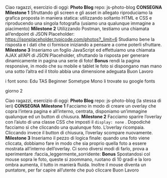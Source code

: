 Ciao ragazzi,
esercizio di oggi: **Photo Blog**
repo: js-photo-blog
**CONSEGNA**
**Milestone 1**
Sfruttando gli screen e gli asset in allegato riproduciamo la grafica proposta in maniera statica: utilizzando soltanto HTML e CSS e riproducendo una singola fotografia (usiamo una qualunque immagine a piacimento)
**Milestone 2**
Utilizzando Postman, testiamo una chiamata all’endpoint di JSON Placeholder:
https://jsonplaceholder.typicode.com/photos?_limit=6
Studiamo bene la risposta e i dati che ci fornisce iniziando a pensare a come poterli sfruttare.
**Milestone 3**
Inseriamo un foglio JavaScript ed effettuiamo una chiamata AJAX all’API di JSON Placeholder, sfruttando la risposta per generare dinamicamente in pagina una serie di foto!
**Bonus**
rendi la pagina responsive, in modo che su mobile e tablet le foto si dispongano man mano una sotto l’altra ed il titolo abbia una dimensione adeguata
Buon Lavoro


i font sono:
Edu TAS Beginner
Sometype Mono
li trovate su google fonts

giorno 2

Ciao ragazzi,
esercizio di oggi: **Photo Blog**
repo: js-photo-blog (la stessa di ieri)
**CONSEGNA**
**Milestone 1**
Facciamo in modo di creare un overlay che copra l’intera pagina e all’interno, centrata, disponiamo un’immagine qualunque ed un button di chiusura.
**Milestone 2**
Facciamo sparire l’overlay con l’aiuto di una classe CSS che imposti il `display: none` .
Dopodiché facciamo sì che cliccando una qualunque foto. L’overlay ricompaia.
Cliccando invece il button di chiusura, l’overlay scompare nuovamente.
**Milestone 3**
Inseriamo il pezzo di logica finale: quando una foto viene cliccata, dobbiamo fare in modo che sia proprio quella foto a essere mostrata all’interno dell’overlay.
Ci sono diversi modi di farlo, prova a sperimentare :faccia_leggermente_sorridente:
**Bonus**
Spostandosi col mouse sopra le foto, queste si zoommano, ruotano di 10 gradi e la loro ombra aumenta, il tutto in manierà fluida. Inoltre il mouse diventa un puntatore, per far capire all’utente che può cliccare
Buon Lavoro